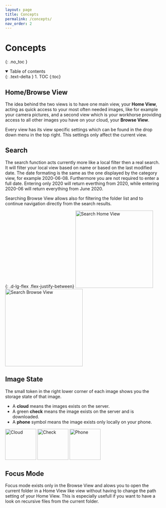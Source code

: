 ```yaml
---
layout: page
title: Concepts
permalink: /concepts/
nav_order: 2
---
```


# Concepts
{: .no_toc }

<details open markdown="block">
  <summary>
    Table of contents
  </summary>
  {: .text-delta }
1. TOC
{:toc}
</details>

## Home/Browse View

The idea behind the two views is to have one main view, your **Home View**, acting as quick access to your most often needed images, like for example your camera pictures, and a second view which is your workhorse providing access to all other images you have on your cloud, your **Browse View**.

Every view has its view specific settings which can be found in the drop down menu in the top right. This settings only affect the current view.

## Search

The search function acts currently more like a local filter then a real search. It will filter your local view based on name or based on the last modified date. The date formating is the same as the one displayed by the category view, for example 2020-06-08. Furthermore you are not required to enter a full date. Entering only 2020 will return everthing from 2020, while entering 2020-06 will return everything from June 2020.

Searching Browse View allows also for filtering the folder list and to continue navigation directly from the search results.

{: .d-lg-flex .flex-justify-between}
<img src="{{site.baseurl}}/assets/videos/search_home_view.gif" alt="Search Home View" width="250"/>
<img class="ml-lg-2" src="{{site.baseurl}}/assets/videos/search_browse_view.gif" alt="Search Browse View" width="250"/>

## Image State

The small token in the right lower corner of each image shows you the storage state of that image. 
* A **cloud** means the images exists on the server.
* A green **check** means the image exists on the server and is downloaded.
* A **phone** symbol means the image exists only locally on your phone.

<img src="{{site.baseurl}}/assets/images/cloud.png" alt="Cloud" width="100"/>
<img class="ml-2" src="{{site.baseurl}}/assets/images/check.png" alt="Check" width="100"/>
<img class="ml-2" src="{{site.baseurl}}/assets/images/phone.png" alt="Phone" width="100"/>

## Focus Mode

Focus mode exists only in the Browse View and alows you to open the current folder in a Home View like view without having to change the path setting of your Home View. This is especially usefull if you want to have a look on recursive files from the current folder.